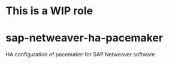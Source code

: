 # This is a **WIP** role

# sap-netweaver-ha-pacemaker
HA configuration of pacemaker for SAP Netweaver software 

